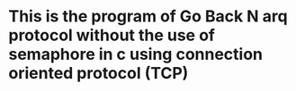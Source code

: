 # This is the program of Go Back N arq protocol without the use of semaphore in c using connection oriented protocol (TCP)
 
